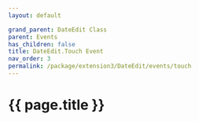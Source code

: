 ```yaml
---
layout: default

grand_parent: DateEdit Class
parent: Events
has_children: false
title: DateEdit.Touch Event
nav_order: 3
permalink: /package/extension3/DateEdit/events/touch
---
```

# {{ page.title }}
